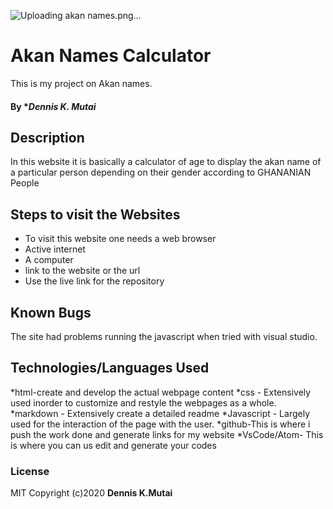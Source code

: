 ![Uploading akan names.png…]()
# Akan Names Calculator
This is my  project on Akan names.
#### By **Dennis K. Mutai*
## Description
In this website it is basically a calculator of age to display the akan name of a particular person depending on their gender according to GHANANIAN People

## Steps to visit the Websites
* To visit this website one needs a web browser
* Active internet
* A computer 
* link to the website or the url
* Use the live link for the repository

## Known Bugs
The site had problems running the javascript when tried with visual studio.
## Technologies/Languages Used
*html-create and develop the actual webpage content
*css - Extensively used inorder to customize and restyle the webpages as a whole.
*markdown - Extensively create a detailed readme
*Javascript - Largely used for the interaction of the page with the user.
*github-This is where i push the work done and generate links for my website
*VsCode/Atom- This is where you can us edit and generate your codes

### License
MIT
Copyright (c)2020 **Dennis K.Mutai**
